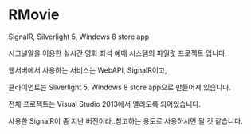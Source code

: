 RMovie
======

SignalR, Silverlight 5, Windows 8 store app

시그널알을 이용한 실시간 영화 좌석 예매 시스템의 파일럿 프로젝트 입니다.

웹서버에서 사용하는 서비스는 WebAPI, SignalR이고,

클라이언트는 Silverlight 5, Windows 8 store app으로 만들어져 있습니다.

전체 프로젝트는 Visual Studio 2013에서 열리도록 되어있습니다.

사용한 SignalR이 좀 지난 버전이라..참고하는 용도로 사용하시면 될 것 같습니다.
